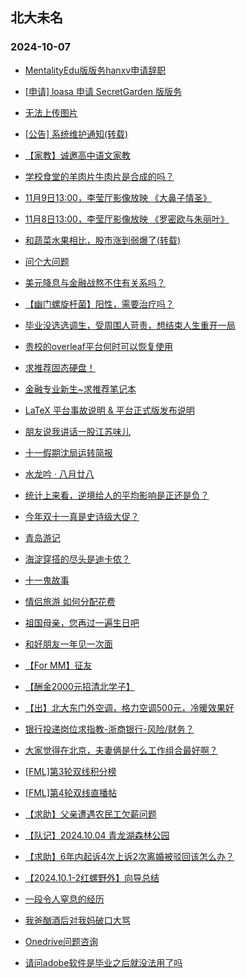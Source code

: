 ## 北大未名 
### 2024-10-07

+ [MentalityEdu版版务hanxv申请辞职](https://bbs.pku.edu.cn/v2/post-read.php?bid=740&threadid=18854886)

+ [[申请] loasa 申请 SecretGarden 版版务](https://bbs.pku.edu.cn/v2/post-read.php?bid=751&threadid=18854467)

+ [无法上传图片](https://bbs.pku.edu.cn/v2/post-read.php?bid=16&threadid=18855003)

+ [[公告] 系统维护通知(转载)](https://bbs.pku.edu.cn/v2/post-read.php?bid=1&threadid=18854725)

+ [【家教】诚邀高中语文家教](https://bbs.pku.edu.cn/v2/post-read.php?bid=63&threadid=18855044)

+ [学校食堂的羊肉片牛肉片是合成的吗？](https://bbs.pku.edu.cn/v2/post-read.php?bid=1431&threadid=18854943)

+ [11月9日13:00，李莹厅影像放映 《大鼻子情圣》](https://bbs.pku.edu.cn/v2/post-read.php?bid=222&threadid=18855061)

+ [11月8日13:00，李莹厅影像放映 《罗密欧与朱丽叶》](https://bbs.pku.edu.cn/v2/post-read.php?bid=222&threadid=18855060)

+ [和蔬菜水果相比，股市涨到弱爆了(转载)](https://bbs.pku.edu.cn/v2/post-read.php?bid=468&threadid=18854777)

+ [问个大问题](https://bbs.pku.edu.cn/v2/post-read.php?bid=249&threadid=18854906)

+ [美元降息与金融战熬不住有关系吗？](https://bbs.pku.edu.cn/v2/post-read.php?bid=249&threadid=18854673)

+ [【幽门螺旋杆菌】阳性，需要治疗吗？](https://bbs.pku.edu.cn/v2/post-read.php?bid=244&threadid=18854438)

+ [毕业没选选调生，受周围人苛责，想结束人生重开一局](https://bbs.pku.edu.cn/v2/post-read.php?bid=55&threadid=18855108)

+ [贵校的overleaf平台何时可以恢复使用](https://bbs.pku.edu.cn/v2/post-read.php?bid=35&threadid=18854044)

+ [求推荐固态硬盘！](https://bbs.pku.edu.cn/v2/post-read.php?bid=484&threadid=18854680)

+ [金融专业新生~求推荐笔记本](https://bbs.pku.edu.cn/v2/post-read.php?bid=484&threadid=18846214)

+ [LaTeX 平台事故说明 & 平台正式版发布说明](https://bbs.pku.edu.cn/v2/post-read.php?bid=13&threadid=18855079)

+ [朋友说我讲话一股江苏味儿](https://bbs.pku.edu.cn/v2/post-read.php?bid=251&threadid=18854992)

+ [十一假期沈局运转简报](https://bbs.pku.edu.cn/v2/post-read.php?bid=647&threadid=18855066)

+ [水龙吟 · 八月廿八](https://bbs.pku.edu.cn/v2/post-read.php?bid=80&threadid=18854443)

+ [统计上来看，逆境给人的平均影响是正还是负？](https://bbs.pku.edu.cn/v2/post-read.php?bid=251&threadid=18848756)

+ [今年双十一真是史诗级大促？](https://bbs.pku.edu.cn/v2/post-read.php?bid=354&threadid=18854659)

+ [青岛游记](https://bbs.pku.edu.cn/v2/post-read.php?bid=94&threadid=18855048)

+ [海淀穿搭的尽头是迪卡侬？](https://bbs.pku.edu.cn/v2/post-read.php?bid=354&threadid=18854489)

+ [十一鬼故事](https://bbs.pku.edu.cn/v2/post-read.php?bid=377&threadid=18855119)

+ [情侣旅游 如何分配花费](https://bbs.pku.edu.cn/v2/post-read.php?bid=36&threadid=18854941)

+ [祖国母亲，您再过一遍生日吧](https://bbs.pku.edu.cn/v2/post-read.php?bid=103&threadid=18854944)

+ [和好朋友一年见一次面](https://bbs.pku.edu.cn/v2/post-read.php?bid=176&threadid=18854778)

+ [【For MM】征友](https://bbs.pku.edu.cn/v2/post-read.php?bid=167&threadid=18853821)

+ [【酬金2000元招清北学子】](https://bbs.pku.edu.cn/v2/post-read.php?bid=419&threadid=18855025)

+ [【出】北大东门外空调，格力空调500元，冷暖效果好](https://bbs.pku.edu.cn/v2/post-read.php?bid=71&threadid=18855071)

+ [银行投递岗位求指教-浙商银行-风险/财务？](https://bbs.pku.edu.cn/v2/post-read.php?bid=99&threadid=18853515)

+ [大家觉得在北京，夫妻俩是什么工作组合最好啊？](https://bbs.pku.edu.cn/v2/post-read.php?bid=99&threadid=18847246)

+ [[FML]第3轮双线积分榜](https://bbs.pku.edu.cn/v2/post-read.php?bid=519&threadid=18854699)

+ [[FML]第4轮双线直播帖](https://bbs.pku.edu.cn/v2/post-read.php?bid=519&threadid=18854703)

+ [【求助】父亲遭遇农民工欠薪问题](https://bbs.pku.edu.cn/v2/post-read.php?bid=301&threadid=18854837)

+ [【队记】2024.10.04 青龙湖森林公园](https://bbs.pku.edu.cn/v2/post-read.php?bid=952&threadid=18855118)

+ [【求助】6年内起诉4次上诉2次离婚被驳回该怎么办？](https://bbs.pku.edu.cn/v2/post-read.php?bid=301&threadid=18853460)

+ [【2024.10.1-2红螺野外】向导总结](https://bbs.pku.edu.cn/v2/post-read.php?bid=224&threadid=18854950)

+ [一段令人窒息的经历](https://bbs.pku.edu.cn/v2/post-read.php?bid=690&threadid=18854911)

+ [我爸酗酒后对我妈破口大骂](https://bbs.pku.edu.cn/v2/post-read.php?bid=690&threadid=18854916)

+ [Onedrive问题咨询](https://bbs.pku.edu.cn/v2/post-read.php?bid=668&threadid=18854969)

+ [请问adobe软件是毕业之后就没法用了吗](https://bbs.pku.edu.cn/v2/post-read.php?bid=668&threadid=18844098)

